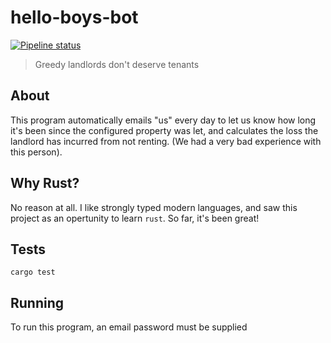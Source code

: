# hello-boys-bot

[![Pipeline status](https://github.com/freshollie/hello-boys-bot/workflows/pipeline/badge.svg)](https://github.com/freshollie/hello-boys-bot/actions)

> Greedy landlords don't deserve tenants

## About

This program automatically emails "us" every day to let us know
how long it's been since the configured property was let, and calculates
the loss the landlord has incurred from not renting. (We had a very bad experience with
this person).

## Why Rust?

No reason at all. I like strongly typed modern languages, and saw this project
as an opertunity to learn `rust`. So far, it's been great!

## Tests

```shell
cargo test
```

## Running

To run this program, an email password must be supplied
